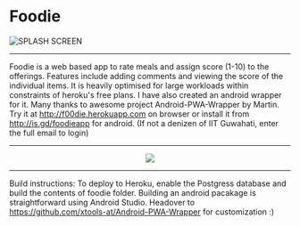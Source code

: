 # Foodie
![SPLASH SCREEN](https://user-images.githubusercontent.com/45873379/69014522-3453f400-09b1-11ea-90a0-cd3d9e6486f2.jpg)

---
Foodie is a web based app to rate meals and assign score (1-10) to the offerings. Features include adding comments and viewing the score of the individual items. It is heavily optimised for large workloads within constraints of heroku's free plans.
I have also created an android wrapper for it. Many thanks to awesome project Android-PWA-Wrapper by Martin.
Try it at http://f00die.herokuapp.com on browser or install it from http://is.gd/foodieapp for android. (If not a denizen of IIT Guwahati, enter the full email to login)

------


<p align="center"><a href="https://www.youtube.com/watch?v=_VNRYKyP1XU"><img src=https://user-images.githubusercontent.com/45873379/69014982-8f87e580-09b5-11ea-8529-3684ddc0817b.gif></a>
  
---
Build instructions:
To deploy to Heroku, enable the Postgress database and build the contents of foodie folder.
Building an android pacakage is straightforward using Android Studio. Headover to https://github.com/xtools-at/Android-PWA-Wrapper for customization :)
